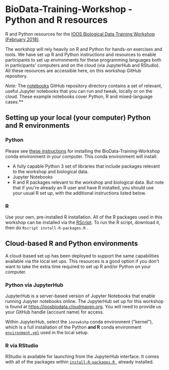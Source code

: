 # BioData-Training-Workshop - Python and R resources

R and Python resources for the [IOOS Biological Data Training Workshop (February 2018)](https://ioos.github.io/BioData-Training-Workshop/).

The workshop will rely heavily on R and Python for hands-on exercises and tools. We have set up R and Python instructions and resources to enable participants to set up environments for these programming languages both in participants' computers and on the cloud (via JupyterHub and RStudio). All these resources are accessible here, on this workshop GitHub repository.

*Note:* The [notebooks](https://github.com/ioos/BioData-Training-Workshop/tree/master/notebooks) GitHub repository directory contains a set of relevant, useful Jupyter notebooks that you can run and tweak, locally or on the cloud. These example notebooks cover Python, R and mixed-language cases.**


## Setting up your local (your computer) Python and R environments

### Python
Please see [these instructions](https://github.com/ioos/BioData-Training-Workshop/blob/master/installation.md) for installing the BioData-Training-Workshop conda environment in your computer. This conda environment will install:
- A fully capable Python 3 set of libraries that include packages relevant to the workshop and biological data. 
- Jupyter Notebooks
- R and R packages relevant to the workshop and biological data. But note that if you're already an R user and have R installed, you should use your usual R set up, with the additional instructions listed below.

### R
Use your own, pre-installed R installation. All of the R packages used in this workshop can be installed via the [RScript](https://github.com/ioos/BioData-Training-Workshop/blob/master/install-R-packages.R). To run the R script, download it, then do `Rscript install-R-packages.R` . 

## Cloud-based R and Python environments

A cloud-based set up has been deployed to support the same capabilities available via the local set ups. This resources is a good option if you don't want to take the extra time required to set up R and/or Python on your computer.

### Python via JupyterHub
JupyterHub is a server-based version of Jupyter Notebooks that enable running Jupyter notebooks online. The JupyterHub set up for this workshop is found at https://ioosbiodata.cloudmaven.org. You will need to provide us your GitHub handle (account name) for access.

Within JupyterHub, select the `iooswkshp` conda environment ("kernel"), which is a full installation of the Python **and R** conda environment [`environment.yml`](https://github.com/ioos/BioData-Training-Workshop/blob/master/environment.yml) used in the local setup.

### R via RStudio
RStudio is available for launching from the JupyterHub interface. It comes with all of the packages within [`install-R-packages.R
`](https://github.com/ioos/BioData-Training-Workshop/blob/master/install-R-packages.R) already installed.
